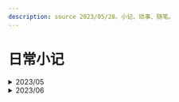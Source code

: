 ```yaml
---
description: source 2023/05/28。小记、琐事、随笔。
---
```


# 日常小记

<details>

<summary>2023/05</summary>

#### 28

终于在本地用虚拟机安装好了ambari，命令`hadoop fs -ls /`有反应，努力没有白费，只装了一个HDFS，YARN因为内存不够，坐等32\*2内存条到货。

#### 29

速通了一遍maven，并且用github搭建了远程私人maven仓库。

#### 30

浅读了一番大数据的经典三论文，google确实6。看了HDFS，MapReduce和YARN看了一部分

#### 31

看完了YARN，内存条到了，出了点问题，重装了系统，win11，配了环境。

</details>

<details>

<summary>2023/06</summary>

#### 1

配环境，旧磁盘识别不到了，需要硬盘盒当做U盘接入。配WSL。重现搭建hadoop集群，这次要开5个！！虚拟机

#### 2

5个虚拟机，部署出来了！enjoy :-)，打算去学校服务器用docker试试。本机核太少了qwq。

#### 3

看了一些hive。实操了Linux+Docker搭建hadoop集群。

<img src="../../.gitbook/assets/(&#x60;J}7RYP}I0Y26GVUVF03GK.png" alt="" data-size="original">

#### 4

比了icpc丝绸之路，银奖到手。不过太早，睡眠不足。今天linuxdocker安装hive出现了玄学bug，hive get不到mysql配置页面。。。然后ambari server restart莫名其妙把ambari集群配置重置了？？？nothing left，然后重新装的时候，在一开始选择hive就可以装上，是时候重新来一遍了，一定要记得打包传docker hub。windowsVM就可以get到mysql，但是呢？连不上。oh shit。linuxdocker hive可以用了，不错不错。

**5**

重新搞了一遍linux+docker部署hadoop，并且录了视频，发到了b站。知乎，csdn也相继更新。

从bigdata-base镜像做了主节点和从节点镜像，传到了docker hub，下次部署linux+docker就更方便了。

**6**

学了点HQL。做了从镜像简易部署的文档和视频，都已发布。突然发现，windows+docker真是个不错的选择，轻量级，比WSL快，更省地方，关键是可以打包传云端。先用一段时间，如果没有什么特大的缺陷，打算代替WSL2和VMware了，至少在部署hadoop集群方面。

**7**

给女朋友指点Web-Java项目。更新了qhubl网站。找老师聊了大数据相关项目。

**8**

windows+docker实践过了，已发布。打算先做个基础的，电商平台信息分析。还在找数据。

**9**

嗯？漏了一天？

**10**

更新了master和slave镜像。在本地搭建了一个比较满意的hadoop集群。

**11**

一边修理host，一边熟悉ambari-server ui。CRIT是真多。看了一些Hive。纪念一下

<img src="../../.gitbook/assets/image (1) (1) (1) (1).png" alt="" data-size="original">

**12**

hive，集群，各种bug。。。

**13**

hive死活无法用上管理员，各种配置都修改了，明天再不行打算换方案了。

**14**

hive的问题解决了，又遇上了Tez的bug，难以解决，有点恶心，想换CDH了

**15**

废了，CDH虽然部署成功了，但是小bug和细节比ambari还多，而且感觉不太友好。。。

**16**

重头来一遍ambari，对细节理解更深刻了 。发现可能不是Tez的问题，因为mapreduce组件也通不过测试程序，即使ambari都显示它们为良好。这可能是docker容器的原因或者centos，因为网络是肯定没有问题的，但是datastream总是将datanode标记为无效。

**17**

虽然有进展，但是感觉只是error换了个样子。Tez还是没能解决，摸鱼了一天，明天打算用回VMware，如果还是有问题，就要去寻找在线hive了。

**18**

![](../../.gitbook/assets/image.png)

0红，Tez测试也轻松过了，fuck，就该用VMware完全虚拟化。docker对于大数据或许很重要，但是并不适合部署集群。剪辑了视频。



</details>
